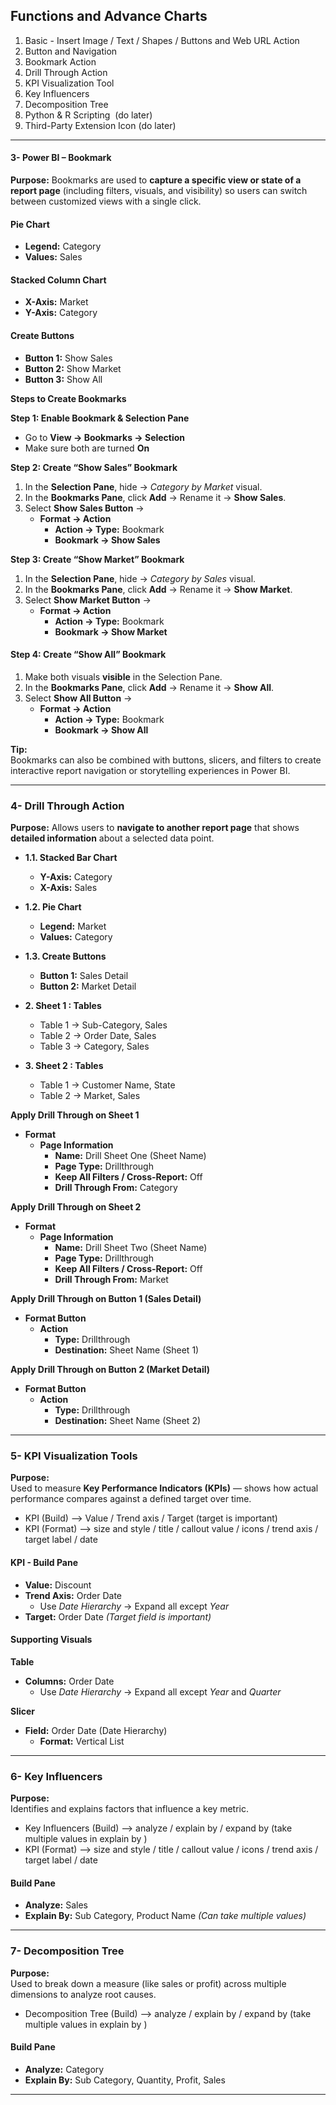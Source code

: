 ## Functions and Advance Charts

1. Basic - Insert Image / Text / Shapes /  Buttons  and Web URL Action
2. Button and Navigation 
3. Bookmark Action
4. Drill Through Action
5. KPI Visualization Tool
6. Key Influencers
7. Decomposition Tree
8. Python & R Scripting  (do later)
9. Third-Party Extension Icon (do later)

---

#### **3- Power BI – Bookmark**

**Purpose:**
Bookmarks are used to **capture a specific view or state of a report page** (including filters, visuals, and visibility) so users can switch between customized views with a single click.

#### **Pie Chart**
- **Legend:** Category  
- **Values:** Sales  

#### **Stacked Column Chart**
- **X-Axis:** Market  
- **Y-Axis:** Category  

#### **Create Buttons**
- **Button 1:** Show Sales  
- **Button 2:** Show Market  
- **Button 3:** Show All  

**Steps to Create Bookmarks**

**Step 1: Enable Bookmark & Selection Pane**
- Go to **View → Bookmarks  → Selection**  
- Make sure both are turned **On**


**Step 2: Create “Show Sales” Bookmark**
1. In the **Selection Pane**, hide → *Category by Market* visual.  
2. In the **Bookmarks Pane**, click **Add** → Rename it → **Show Sales**.  
3. Select **Show Sales Button** →  
   - **Format → Action**  
     - **Action → Type:** Bookmark  
     - **Bookmark → Show Sales**

**Step 3: Create “Show Market” Bookmark**
1. In the **Selection Pane**, hide → *Category by Sales* visual.  
2. In the **Bookmarks Pane**, click **Add** → Rename it → **Show Market**.  
3. Select **Show Market Button** →  
   - **Format → Action**  
     - **Action → Type:** Bookmark  
     - **Bookmark → Show Market**


#### **Step 4: Create “Show All” Bookmark**
1. Make both visuals **visible** in the Selection Pane.  
2. In the **Bookmarks Pane**, click **Add** → Rename it → **Show All**.  
3. Select **Show All Button** →  
   - **Format → Action**  
     - **Action → Type:** Bookmark  
     - **Bookmark → Show All**


**Tip:**  
Bookmarks can also be combined with buttons, slicers, and filters to create interactive report navigation or storytelling experiences in Power BI.

---

### **4- Drill Through Action**

**Purpose:**
Allows users to **navigate to another report page** that shows **detailed information** about a selected data point.

- **1.1. Stacked Bar Chart**
  - **Y-Axis:** Category  
  - **X-Axis:** Sales
    
- **1.2. Pie Chart**
  - **Legend:** Market  
  - **Values:** Category

- **1.3. Create Buttons**
   - **Button 1:** Sales Detail  
   - **Button 2:** Market Detail
     
- **2. Sheet 1 : Tables**
  - Table 1 → Sub-Category, Sales  
  - Table 2 → Order Date, Sales  
  - Table 3 → Category, Sales
 
- **3. Sheet 2 : Tables**
  - Table 1 → Customer Name, State  
  - Table 2 → Market, Sales
  
**Apply Drill Through on Sheet 1**
- **Format**
  - **Page Information**
    - **Name:** Drill Sheet One  (Sheet Name)
    - **Page Type:** Drillthrough  
    - **Keep All Filters / Cross-Report:** Off  
    - **Drill Through From:** Category  

**Apply Drill Through on Sheet 2**
- **Format**
  - **Page Information**
    - **Name:** Drill Sheet Two  (Sheet Name)
    - **Page Type:** Drillthrough  
    - **Keep All Filters / Cross-Report:** Off  
    - **Drill Through From:** Market

**Apply Drill Through on Button 1 (Sales Detail)**
- **Format Button**
  - **Action**
    - **Type:** Drillthrough   
    - **Destination:** Sheet Name (Sheet 1)

**Apply Drill Through on Button 2 (Market Detail)**
- **Format Button**
  - **Action**
    - **Type:** Drillthrough   
    - **Destination:** Sheet Name (Sheet 2)

---

### **5- KPI Visualization Tools**

**Purpose:**  
Used to measure **Key Performance Indicators (KPIs)** — shows how actual performance compares against a defined target over time.

- KPI (Build) —> Value / Trend axis / Target  (target is important)
- KPI (Format) —> size and style / title / callout value / icons / trend axis / target label / date


#### **KPI - Build Pane**
- **Value:** Discount  
- **Trend Axis:** Order Date  
  - Use *Date Hierarchy* → Expand all except *Year*  
- **Target:** Order Date *(Target field is important)*


#### **Supporting Visuals**

**Table**
- **Columns:** Order Date  
  - Use *Date Hierarchy* → Expand all except *Year* and *Quarter*  

**Slicer**
- **Field:** Order Date (Date Hierarchy)  
  - **Format:** Vertical List  

---

### **6- Key Influencers**

**Purpose:**  
Identifies and explains factors that influence a key metric.

- Key Influencers  (Build) —> analyze / explain by / expand by  (take multiple values in explain by )
- KPI (Format) —> size and style / title / callout value / icons / trend axis / target label / date


#### **Build Pane**
- **Analyze:** Sales  
- **Explain By:** Sub Category, Product Name *(Can take multiple values)*

---

### **7- Decomposition Tree**

**Purpose:**  
Used to break down a measure (like sales or profit) across multiple dimensions to analyze root causes.

- Decomposition Tree  (Build) —> analyze / explain by / expand by  (take multiple values in explain by )

#### **Build Pane**
- **Analyze:** Category  
- **Explain By:** Sub Category, Quantity, Profit, Sales  

---

